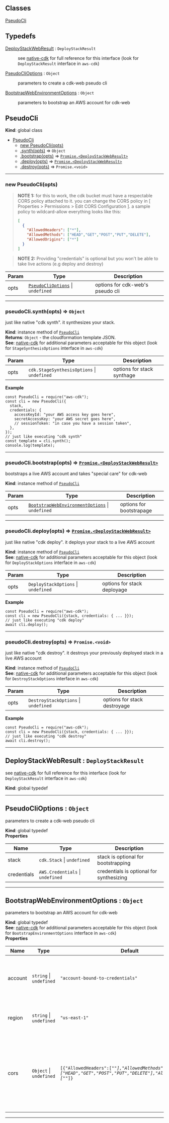 ## Classes

<dl>
<dt><a href="#PseudoCli">PseudoCli</a></dt>
<dd></dd>
</dl>

## Typedefs

<dl>
<dt><a href="#DeployStackWebResult">DeployStackWebResult</a> : <code>DeployStackResult</code></dt>
<dd><p>see <a href="https://github.com/aws/aws-cdk/blob/master/packages/aws-cdk/lib/api/deploy-stack.ts">native-cdk</a>
for full reference for this interface (look for <code>DeployStackResult</code> interface in <code>aws-cdk</code>)</p>
</dd>
<dt><a href="#PseudoCliOptions">PseudoCliOptions</a> : <code>Object</code></dt>
<dd><p>parameters to create a cdk-web pseudo cli</p>
</dd>
<dt><a href="#BootstrapWebEnvironmentOptions">BootstrapWebEnvironmentOptions</a> : <code>Object</code></dt>
<dd><p>parameters to bootstrap an AWS account for cdk-web</p>
</dd>
</dl>

<a name="PseudoCli"></a>

## PseudoCli
**Kind**: global class  

* [PseudoCli](#PseudoCli)
    * [new PseudoCli(opts)](#new_PseudoCli_new)
    * [.synth(opts)](#PseudoCli+synth) ⇒ <code>Object</code>
    * [.bootstrap(opts)](#PseudoCli+bootstrap) ⇒ [<code>Promise.&lt;DeployStackWebResult&gt;</code>](#DeployStackWebResult)
    * [.deploy(opts)](#PseudoCli+deploy) ⇒ [<code>Promise.&lt;DeployStackWebResult&gt;</code>](#DeployStackWebResult)
    * [.destroy(opts)](#PseudoCli+destroy) ⇒ <code>Promise.&lt;void&gt;</code>


* * *

<a name="new_PseudoCli_new"></a>

### new PseudoCli(opts)
> **NOTE 1:** for this to work, the cdk bucket must have a respectable CORS policy attached to it.
you can change the CORS policy in [ Properties > Permissions > Edit CORS Configuration ].
a sample policy to wildcard-allow everything looks like this:
> ```JSON
> [
>   {
>     "AllowedHeaders": ["*"],
>     "AllowedMethods": ["HEAD","GET","POST","PUT","DELETE"],
>     "AllowedOrigins": ["*"]
>   }
> ]
> ```

> **NOTE 2:** Providing "credentials" is optional but you won't be able to take live actions (e.g deploy and destroy)


| Param | Type | Description |
| --- | --- | --- |
| opts | [<code>PseudoCliOptions</code>](#PseudoCliOptions) \| <code>undefined</code> | options for cdk-web's pseudo cli |


* * *

<a name="PseudoCli+synth"></a>

### pseudoCli.synth(opts) ⇒ <code>Object</code>
just like native "cdk synth". it synthesizes your stack.

**Kind**: instance method of [<code>PseudoCli</code>](#PseudoCli)  
**Returns**: <code>Object</code> - the cloudformation template JSON.  
**See**: [native-cdk](https://docs.aws.amazon.com/cdk/api/v2/docs/aws-cdk-lib.StageSynthesisOptions.html)
for additional parameters acceptable for this object (look for `StageSynthesisOptions` interface in `aws-cdk`)  

| Param | Type | Description |
| --- | --- | --- |
| opts | <code>cdk.StageSynthesisOptions</code> \| <code>undefined</code> | options for stack synthage |

**Example**  
```JS
const PseudoCli = require("aws-cdk");
const cli = new PseudoCli({
  stack,
  credentials: {
    accessKeyId: "your AWS access key goes here",
    secretAccessKey: "your AWS secret goes here",
    // sessionToken: "in case you have a session token",
  },
});
// just like executing "cdk synth"
const template = cli.synth();
console.log(template);
```

* * *

<a name="PseudoCli+bootstrap"></a>

### pseudoCli.bootstrap(opts) ⇒ [<code>Promise.&lt;DeployStackWebResult&gt;</code>](#DeployStackWebResult)
bootstraps a live AWS account and takes "special care" for cdk-web

**Kind**: instance method of [<code>PseudoCli</code>](#PseudoCli)  

| Param | Type | Description |
| --- | --- | --- |
| opts | [<code>BootstrapWebEnvironmentOptions</code>](#BootstrapWebEnvironmentOptions) \| <code>undefined</code> | options for bootstrapage |


* * *

<a name="PseudoCli+deploy"></a>

### pseudoCli.deploy(opts) ⇒ [<code>Promise.&lt;DeployStackWebResult&gt;</code>](#DeployStackWebResult)
just like native "cdk deploy". it deploys your stack to a live AWS account

**Kind**: instance method of [<code>PseudoCli</code>](#PseudoCli)  
**See**: [native-cdk](https://github.com/aws/aws-cdk/blob/master/packages/aws-cdk/lib/api/deploy-stack.ts)
for additional parameters acceptable for this object (look for `DeployStackOptions` interface in `aws-cdk`)  

| Param | Type | Description |
| --- | --- | --- |
| opts | <code>DeployStackOptions</code> \| <code>undefined</code> | options for stack deployage |

**Example**  
```JS
const PseudoCli = require("aws-cdk");
const cli = new PseudoCli({stack, credentials: { ... }});
// just like executing "cdk deploy"
await cli.deploy();
```

* * *

<a name="PseudoCli+destroy"></a>

### pseudoCli.destroy(opts) ⇒ <code>Promise.&lt;void&gt;</code>
just like native "cdk destroy". it destroys your previously deployed stack in a live AWS account

**Kind**: instance method of [<code>PseudoCli</code>](#PseudoCli)  
**See**: [native-cdk](https://github.com/aws/aws-cdk/blob/master/packages/aws-cdk/lib/api/deploy-stack.ts)
for additional parameters acceptable for this object (look for `DestroyStackOptions` interface in `aws-cdk`)  

| Param | Type | Description |
| --- | --- | --- |
| opts | <code>DestroyStackOptions</code> \| <code>undefined</code> | options for stack destroyage |

**Example**  
```JS
const PseudoCli = require("aws-cdk");
const cli = new PseudoCli({stack, credentials: { ... }});
// just like executing "cdk destroy"
await cli.destroy();
```

* * *

<a name="DeployStackWebResult"></a>

## DeployStackWebResult : <code>DeployStackResult</code>
see [native-cdk](https://github.com/aws/aws-cdk/blob/master/packages/aws-cdk/lib/api/deploy-stack.ts)
for full reference for this interface (look for `DeployStackResult` interface in `aws-cdk`)

**Kind**: global typedef  

* * *

<a name="PseudoCliOptions"></a>

## PseudoCliOptions : <code>Object</code>
parameters to create a cdk-web pseudo cli

**Kind**: global typedef  
**Properties**

| Name | Type | Description |
| --- | --- | --- |
| stack | <code>cdk.Stack</code> \| <code>undefined</code> | stack is optional for bootstrapping |
| credentials | <code>AWS.Credentials</code> \| <code>undefined</code> | credentials is optional for synthesizing |


* * *

<a name="BootstrapWebEnvironmentOptions"></a>

## BootstrapWebEnvironmentOptions : <code>Object</code>
parameters to bootstrap an AWS account for cdk-web

**Kind**: global typedef  
**See**: [native-cdk](https://github.com/aws/aws-cdk/blob/master/packages/aws-cdk/lib/api/bootstrap/bootstrap-props.ts)
for additional parameters acceptable for this object (look for `BootstrapEnvironmentOptions` interface in `aws-cdk`)  
**Properties**

| Name | Type | Default | Description |
| --- | --- | --- | --- |
| account | <code>string</code> \| <code>undefined</code> | <code>&quot;account-bound-to-credentials&quot;</code> | the AWS account to be bootstrapped (no-op if already done) |
| region | <code>string</code> \| <code>undefined</code> | <code>&quot;us-east-1&quot;</code> | the AWS region in your account to be bootstrapped |
| cors | <code>Object</code> \| <code>undefined</code> | <code>[{&quot;AllowedHeaders&quot;:[&quot;*&quot;],&quot;AllowedMethods&quot;:[&quot;HEAD&quot;,&quot;GET&quot;,&quot;POST&quot;,&quot;PUT&quot;,&quot;DELETE&quot;],&quot;AllowedOrigins&quot;:[&quot;*&quot;]}</code> | CORS policy on the CDK assets bucket. this is needed for cdk-web to work correctly in browser. native cdk does not require this. |


* * *

